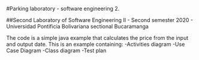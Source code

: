 #Parking laboratory - software engineering 2.

##Second Laboratory of Software Engineering II - Second semester 2020 - Universidad Pontificia Bolivariana sectional Bucaramanga

The code is a simple java example that calculates the price from the input and output date. This is an example containing:
-Activities diagram
-Use Case Diagram
-Class diagram
-Test plan
